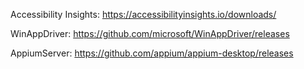 Accessibility Insights:
https://accessibilityinsights.io/downloads/

WinAppDriver:
https://github.com/microsoft/WinAppDriver/releases

AppiumServer: https://github.com/appium/appium-desktop/releases